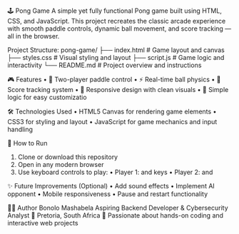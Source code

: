 🕹️ Pong Game
A simple yet fully functional Pong game built using HTML, CSS, and JavaScript. This project recreates the classic arcade experience with smooth paddle controls, dynamic ball movement, and score tracking — all in the browser.


Project Structure:
pong-game/
├── index.html       # Game layout and canvas
├── styles.css       # Visual styling and layout
├── script.js        # Game logic and interactivity
└── README.md        # Project overview and instructions

🎮 Features
• 	🏓 Two-player paddle control
• 	⚡ Real-time ball physics
• 	🎯 Score tracking system
• 	🎨 Responsive design with clean visuals
• 	🧠 Simple logic for easy customizatio

🛠️ Technologies Used
• 	HTML5 Canvas for rendering game elements
• 	CSS3 for styling and layout
• 	JavaScript for game mechanics and input handling

📌 How to Run
1. 	Clone or download this repository
2. 	Open  in any modern browser
3. 	Use keyboard controls to play:
• 	Player 1:  and  keys
• 	Player 2:  and 

✨ Future Improvements (Optional)
• 	Add sound effects
• 	Implement AI opponent
• 	Mobile responsiveness
• 	Pause and restart functionality

👩‍💻 Author
Bonolo Mashabela
Aspiring Backend Developer & Cybersecurity Analyst
📍 Pretoria, South Africa
🎯 Passionate about hands-on coding and interactive web projects
